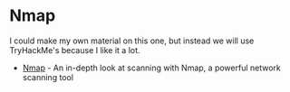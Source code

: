# Nmap

I could make my own material on this one, but instead we will use
TryHackMe's because I like it a lot. 

  

-   [Nmap](https://tryhackme.com/room/furthernmap) - An in-depth look at
    scanning with Nmap, a powerful network scanning tool
